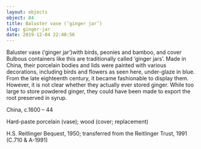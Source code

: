 ```yaml
---
layout: objects
object: 84
title: Baluster vase (‘ginger jar’)
slug: ginger-jar
date: 2019-12-04 22:40:56
---
```

Baluster vase (‘ginger jar’)with birds, peonies and bamboo, and cover  Bulbous containers like this are traditionally called ‘ginger jars’. Made in China, their porcelain bodies and lids were painted with various decorations, including birds and flowers as seen here, under-glaze in blue. From the late eighteenth century, it became fashionable to display them. However, it is not clear whether they actually ever stored ginger. While too large to store powdered ginger, they could have been made to export the root preserved in syrup.  

China, c.1600 – 44  

Hard-paste porcelain (vase); wood (cover; replacement)  

H.S. Reitlinger Bequest, 1950; transferred from the Reitlinger Trust, 1991 (C.710 &amp; A-1991)
